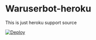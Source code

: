 # Waruserbot-heroku


This is just heroku support source 
 



[![Deploy](https://www.herokucdn.com/deploy/button.svg)](https://heroku.com/deploy)


